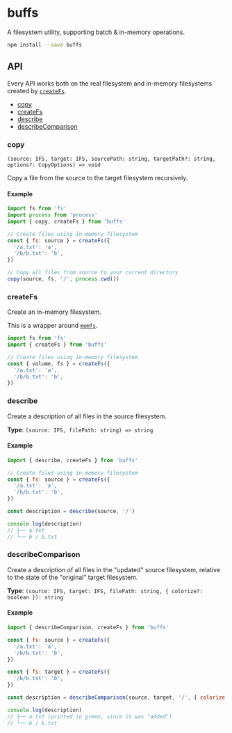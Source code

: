 # buffs

A filesystem utility, supporting batch & in-memory operations.

```bash
npm install --save buffs
```

## API

Every API works both on the real filesystem and in-memory filesystems created by [`createFs`](#createFs).

- [copy](#copy)
- [createFs](#createFs)
- [describe](#describe)
- [describeComparison](#describeComparison)

### **copy**

`(source: IFS, target: IFS, sourcePath: string, targetPath?: string, options?: CopyOptions) => void`

Copy a file from the source to the target filesystem recursively.

#### Example

```js
import fs from 'fs'
import process from 'process'
import { copy, createFs } from 'buffs'

// Create files using in-memory filesystem
const { fs: source } = createFs({
  '/a.txt': 'a',
  '/b/b.txt': 'b',
})

// Copy all files from source to your current directory
copy(source, fs, '/', process.cwd())
```

### **createFs**

Create an in-memory filesystem.

This is a wrapper around [`memfs`](https://github.com/streamich/memfs).

```js
import fs from 'fs'
import { createFs } from 'buffs'

// Create files using in-memory filesystem
const { volume, fs } = createFs({
  '/a.txt': 'a',
  '/b/b.txt': 'b',
})
```

### **describe**

Create a description of all files in the source filesystem.

**Type**: `(source: IFS, filePath: string) => string`

#### Example

```js
import { describe, createFs } from 'buffs'

// Create files using in-memory filesystem
const { fs: source } = createFs({
  '/a.txt': 'a',
  '/b/b.txt': 'b',
})

const description = describe(source, '/')

console.log(description)
// ├── a.txt
// └── b / b.txt
```

### **describeComparison**

Create a description of all files in the "updated" source filesystem, relative to the state of the "original" target filesystem.

**Type**: `(source: IFS, target: IFS, filePath: string, { colorize?: boolean }): string`

#### Example

```js
import { describeComparison, createFs } from 'buffs'

const { fs: source } = createFs({
  '/a.txt': 'a',
  '/b/b.txt': 'b',
})

const { fs: target } = createFs({
  '/b/b.txt': 'b',
})

const description = describeComparison(source, target, '/', { colorize: true })

console.log(description)
// ├── a.txt (printed in green, since it was "added")
// └── b / b.txt
```
